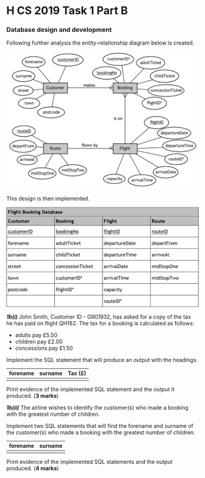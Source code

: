 # H CS 2019 Task 1 Part B

### Database design and development

Following further analysis the entity-relationship diagram below is created.

![ERD](assets/ERD.png)

This design is then implemented.

![Table](assets/Table.png)

___1b(i)___ John Smith, Customer ID - GR01932, has asked for a copy of the tax he has paid on flight QH182. The tax for a booking is calculated as follows:

* adults pay £5.50 
* children pay £2.00 
* concessions pay £1.50 

Implement the SQL statement that will produce an output with the headings.

| forename | surname | Tax (£) |
| -------- | ------- | ------- |
|          |         |         |


Print evidence of the implemented SQL statement and the output it produced. (__3 marks__) 

___1b(ii)___ The airline wishes to identify the customer(s) who made a booking with the greatest number of children.

Implement two SQL statements that will find the forename and surname of the customer(s) who made a booking with the greatest number of children. 

| forename | surname |
| -------- | ------- |
|          |         |

Print evidence of the implemented SQL statements and the output produced. (__4 marks__)
